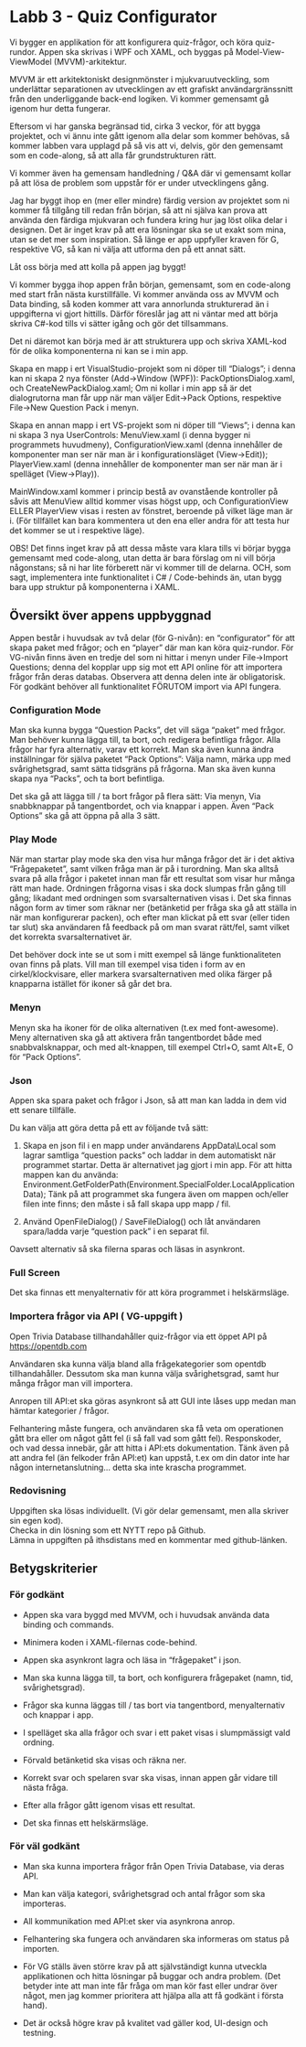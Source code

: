 # Labb 3 - Quiz Configurator

Vi bygger en applikation för att konfigurera quiz-frågor, och köra quiz-rundor. Appen ska skrivas i WPF och XAML, och byggas på Model-View-ViewModel (MVVM)-arkitektur.

MVVM är ett arkitektoniskt designmönster i mjukvaruutveckling, som underlättar separationen av utvecklingen av ett grafiskt användargränssnitt från den underliggande back-end logiken. Vi kommer gemensamt gå igenom hur detta fungerar.

Eftersom vi har ganska begränsad tid, cirka 3 veckor, för att bygga projektet, och vi ännu inte gått igenom alla delar som kommer behövas, så kommer labben vara upplagd på så vis att vi, delvis, gör den gemensamt som en code-along, så att alla får grundstrukturen rätt.

Vi kommer även ha gemensam handledning / Q&A där vi gemensamt kollar på att lösa de problem som uppstår för er under utvecklingens gång.

Jag har byggt ihop en (mer eller mindre) färdig version av projektet som ni kommer få tillgång till redan från början, så att ni själva kan prova att använda den färdiga mjukvaran och fundera kring hur jag löst olika delar i designen. Det är inget krav på att era lösningar ska se ut exakt som mina, utan se det mer som inspiration. Så länge er app uppfyller kraven för G, respektive VG, så kan ni välja att utforma den på ett annat sätt.

Låt oss börja med att kolla på appen jag byggt!

Vi kommer bygga ihop appen från början, gemensamt, som en code-along med start från nästa kurstillfälle. Vi kommer använda oss av MVVM och Data binding, så koden kommer att vara annorlunda strukturerad än i uppgifterna vi gjort hittills. Därför föreslår jag att ni väntar med att börja skriva C#-kod tills vi sätter igång och gör det tillsammans.

Det ni däremot kan börja med är att strukturera upp och skriva XAML-kod för de olika komponenterna ni kan se i min app.

Skapa en mapp i ert VisualStudio-projekt som ni döper till “Dialogs”; i denna kan ni skapa 2 nya fönster (Add->Window (WPF)): PackOptionsDialog.xaml, och CreateNewPackDialog.xaml; Om ni kollar i min app så är det dialogrutorna man får upp när man väljer Edit->Pack Options, respektive File->New Question Pack i menyn.

Skapa en annan mapp i ert VS-projekt som ni döper till “Views”; i denna kan ni skapa 3 nya UserControls: MenuView.xaml (i denna bygger ni programmets huvudmeny), ConfigurationView.xaml (denna innehåller de komponenter man ser när man är i konfigurationsläget (View->Edit)); PlayerView.xaml (denna innehåller de komponenter man ser när man är i spelläget (View->Play)).

MainWindow.xaml kommer i princip bestå av ovanstående kontroller på såvis att MenuView alltid kommer visas högst upp, och ConfigurationView ELLER PlayerView visas i resten av fönstret, beroende på vilket läge man är i. (För tillfället kan bara kommentera ut den ena eller andra för att testa hur det kommer se ut i respektive läge).

OBS! Det finns inget krav på att dessa måste vara klara tills vi börjar bygga gemensamt med code-along, utan detta är bara förslag om ni vill börja någonstans; så ni har lite förberett när vi kommer till de delarna. OCH, som sagt, implementera inte funktionalitet i C# / Code-behinds än, utan bygg bara upp struktur på komponenterna i XAML.


## Översikt över appens uppbyggnad

Appen består i huvudsak av två delar (för G-nivån): en “configurator” för att skapa paket med frågor; och en “player” där man kan köra quiz-rundor. För VG-nivån finns även en tredje del som ni hittar i menyn under File->Import Questions; denna del kopplar upp sig mot ett API online för att importera frågor från deras databas. Observera att denna delen inte är obligatorisk. För godkänt behöver all funktionalitet FÖRUTOM import via API fungera.


### Configuration Mode

Man ska kunna bygga “Question Packs”, det vill säga “paket” med frågor. Man behöver kunna lägga till, ta bort, och redigera befintliga frågor. Alla frågor har fyra alternativ, varav ett korrekt. Man ska även kunna ändra inställningar för själva paketet “Pack Options”: Välja namn, märka upp med svårighetsgrad, samt sätta tidsgräns på frågorna. Man ska även kunna skapa nya “Packs”, och ta bort befintliga.

Det ska gå att lägga till / ta bort frågor på flera sätt: Via menyn, Via snabbknappar på tangentbordet, och via knappar i appen. Även “Pack Options” ska gå att öppna på alla 3 sätt.


### Play Mode

När man startar play mode ska den visa hur många frågor det är i det aktiva “Frågepaketet”, samt vilken fråga man är på i turordning. Man ska alltså svara på alla frågor i paketet innan man får ett resultat som visar hur många rätt man hade. Ordningen frågorna visas i ska dock slumpas från gång till gång; likadant med ordningen som svarsalternativen visas i. Det ska finnas någon form av timer som räknar ner (betänketid per fråga ska gå att ställa in när man konfigurerar packen), och efter man klickat på ett svar (eller tiden tar slut) ska användaren få feedback på om man svarat rätt/fel, samt vilket det korrekta svarsalternativet är.

Det behöver dock inte se ut som i mitt exempel så länge funktionaliteten ovan finns på plats. Vill man till exempel visa tiden i form av en cirkel/klockvisare, eller markera svarsalternativen med olika färger på knapparna istället för ikoner så går det bra.


### Menyn

Menyn ska ha ikoner för de olika alternativen (t.ex med font-awesome). Meny alternativen ska gå att aktivera från tangentbordet både med snabbvalsknappar, och med alt-knappen, till exempel Ctrl+O, samt Alt+E, O för “Pack Options”.


### Json

Appen ska spara paket och frågor i Json, så att man kan ladda in dem vid ett senare tillfälle. 

Du kan välja att göra detta på ett av följande två sätt:

1. Skapa en json fil i en mapp under användarens AppData\Local som lagrar samtliga “question packs” och laddar in dem automatiskt när programmet startar. Detta är alternativet jag gjort i min app. För att hitta mappen kan du använda:
Environment.GetFolderPath(Environment.SpecialFolder.LocalApplicationData);
Tänk på att programmet ska fungera även om mappen och/eller filen inte finns; den måste i så fall skapa upp mapp / fil.

2. Använd OpenFileDialog() / SaveFileDialog() och låt användaren spara/ladda varje “question pack” i en separat fil.

Oavsett alternativ så ska filerna sparas och läsas in asynkront.



### Full Screen

Det ska finnas ett menyalternativ för att köra programmet i helskärmsläge.



### Importera frågor via API ( VG-uppgift )

Open Trivia Database tillhandahåller quiz-frågor via ett öppet API på https://opentdb.com

Användaren ska kunna välja bland alla frågekategorier som opentdb tillhandahåller. Dessutom ska man kunna välja svårighetsgrad, samt hur många frågor man vill importera. 

Anropen till API:et ska göras asynkront så att GUI inte låses upp medan man hämtar kategorier / frågor.

Felhantering måste fungera, och användaren ska få veta om operationen gått bra eller om något gått fel (i så fall vad som gått fel). Responskoder, och vad dessa innebär, går att hitta i API:ets dokumentation. Tänk även på att andra fel (än felkoder från API:et) kan uppstå, t.ex om din dator inte har någon internetanslutning… detta ska inte krascha programmet.



### Redovisning

Uppgiften ska lösas individuellt. (Vi gör delar gemensamt, men alla skriver sin egen kod).  
Checka in din lösning som ett NYTT repo på Github.  
Lämna in uppgiften på ithsdistans med en kommentar med github-länken.



## Betygskriterier


### För godkänt

- Appen ska vara byggd med MVVM, och i huvudsak använda data binding och commands.

- Minimera koden i XAML-filernas code-behind.

- Appen ska asynkront lagra och läsa in “frågepaket” i json.

- Man ska kunna lägga till, ta bort, och konfigurera frågepaket (namn, tid, svårighetsgrad).

- Frågor ska kunna läggas till / tas bort via tangentbord, menyalternativ och knappar i app.

- I spelläget ska alla frågor och svar i ett paket visas i slumpmässigt vald ordning.

- Förvald betänketid ska visas och räkna ner.

- Korrekt svar och spelaren svar ska visas, innan appen går vidare till nästa fråga.

- Efter alla frågor gått igenom visas ett resultat.

- Det ska finnas ett helskärmsläge.



### För väl godkänt

- Man ska kunna importera frågor från Open Trivia Database, via deras API.

- Man kan välja kategori, svårighetsgrad och antal frågor som ska importeras.

- All kommunikation med API:et sker via asynkrona anrop.

- Felhantering ska fungera och användaren ska informeras om status på importen.

- För VG ställs även större krav på att självständigt kunna utveckla applikationen och hitta lösningar på buggar och andra problem. (Det betyder inte att man inte får fråga om man kör fast eller undrar över något, men jag kommer prioritera att hjälpa alla att få godkänt i första hand).

- Det är också högre krav på kvalitet vad gäller kod, UI-design och testning.